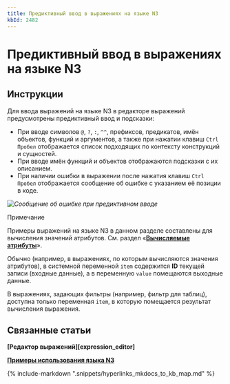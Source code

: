 ```yaml
---
title: Предиктивный ввод в выражениях на языке N3
kbId: 2482
---
```


# Предиктивный ввод в выражениях на языке N3

## Инструкции

Для ввода выражений на языке N3 в редакторе выражений предусмотрены предиктивный ввод и подсказки:

- При вводе символов `@`, `?`, `:`, `^^`, префиксов, предикатов, имён объектов, функций и аргументов, а также при нажатии клавиш `Ctrl` `Пробел` отображается список подходящих по контексту конструкций и сущностей.
- При вводе имён функций и объектов отображаются подсказки с их описанием.
- При наличии ошибки в выражении после нажатия клавиш `Ctrl` `Пробел` отображается сообщение об ошибке с указанием её позиции в коде.

_![Сообщение об ошибке при предиктивном вводе](https://kb.comindware.ru/assets/n3_autocomplete_error_message.png)_

Примечание

Примеры выражений на языке N3 в данном разделе составлены для вычисления значений атрибутов. См. раздел «**[Вычисляемые атрибуты](https://kb.comindware.ru/article.php?id=2254)**».

Обычно (например, в выражениях, по которым вычисляются значения атрибутов), в системной переменной `item` содержится **ID** текущей записи (входные данные), а в переменную `value` помещаются выходные данные.

В выражениях, задающих фильтры (например, фильтр для таблиц), доступна только переменная `item`, в которую помещается результат вычисления выражения.

## Связанные статьи

**[Редактор выражений][expression_editor]**

**[Примеры использования языка N3](https://kb.comindware.ru/category.php?id=408)**

{% include-markdown ".snippets/hyperlinks_mkdocs_to_kb_map.md" %}
